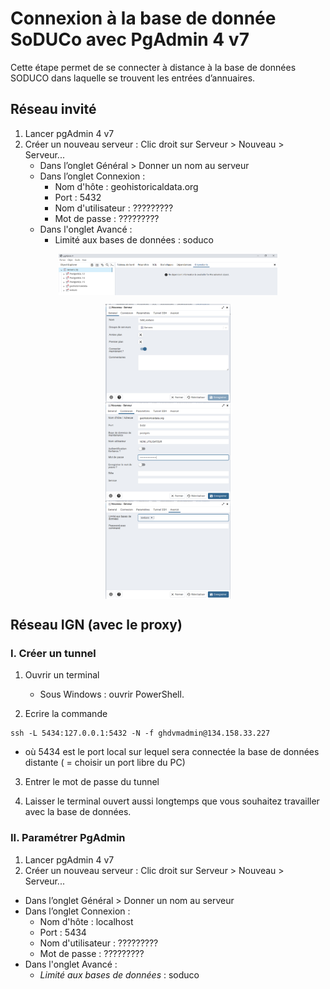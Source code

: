 # Connexion à la base de donnée SoDUCo avec PgAdmin 4 v7

Cette étape permet de se connecter à distance à la base de données SODUCO dans laquelle se trouvent les entrées d’annuaires.

## Réseau invité

1. Lancer pgAdmin 4 v7
2. Créer un nouveau serveur : Clic droit sur Serveur > Nouveau > Serveur...
    * Dans l’onglet Général > Donner un nom au serveur
    * Dans l’onglet Connexion :
        - Nom d'hôte : geohistoricaldata.org
        - Port : 5432
        - Nom d'utilisateur : ?????????
        - Mot de passe : ?????????
    * Dans l'onglet Avancé :
        - Limité aux bases de données :  soduco

<img src="./img/pgadmin/image2.png" width="350px" style="display:block;margin-left:auto;
margin-right: auto;">

<img src="./img/pgadmin/image3.png" width="200px" style="display:block;margin-left:auto;
margin-right: auto;">
<img src="./img/pgadmin/image4.png" width="200px" style="display:block;margin-left:auto;
margin-right: auto;">
<img src="./img/pgadmin/image5.png" width="200px" style="display:block;margin-left:auto;
margin-right: auto;">

## Réseau IGN (avec le proxy)

### I. Créer un tunnel

1. Ouvrir un terminal
    - Sous Windows : ouvrir PowerShell. 

2. Ecrire la commande 
```
ssh -L 5434:127.0.0.1:5432 -N -f ghdvmadmin@134.158.33.227
```
- où 5434 est le port local sur lequel sera connectée la base de données distante ( = choisir un port libre du PC)

3. Entrer le mot de passe du tunnel

4. Laisser le terminal ouvert aussi longtemps que vous souhaitez travailler avec la base de données.

### II. Paramétrer PgAdmin

1. Lancer pgAdmin 4 v7
2. Créer un nouveau serveur : Clic droit sur Serveur > Nouveau > Serveur...
* Dans l’onglet Général > Donner un nom au serveur
* Dans l’onglet Connexion :
    - Nom d'hôte : localhost
    - Port : 5434
    - Nom d'utilisateur : ?????????
    - Mot de passe : ?????????
* Dans l'onglet Avancé :
    - *Limité aux bases de données* :  soduco
